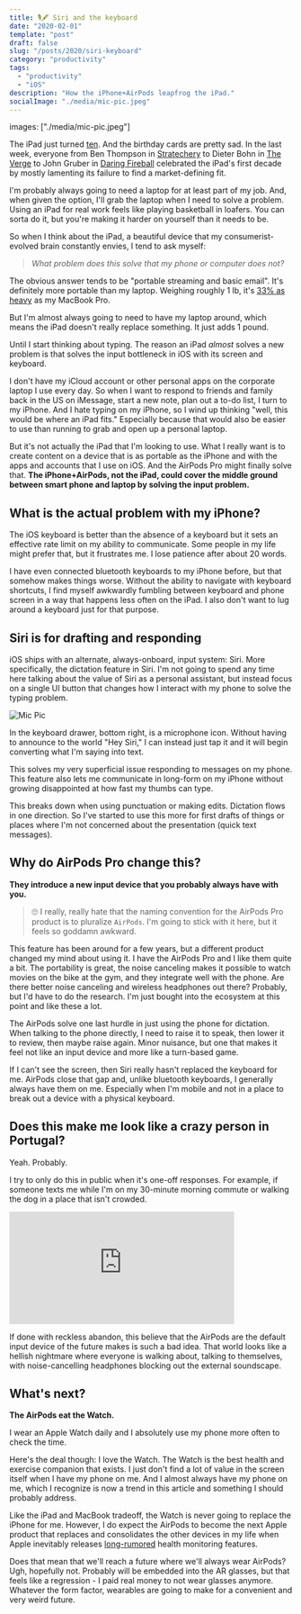 ```yaml
---
title: 🎙️🖋️ Siri and the keyboard
date: "2020-02-01"
template: "post"
draft: false
slug: "/posts/2020/siri-keyboard"
category: "productivity"
tags:
  - "productivity"
  - "iOS"
description: "How the iPhone+AirPods leapfrog the iPad."
socialImage: "./media/mic-pic.jpeg"
---
```


images: ["./media/mic-pic.jpeg"]


The iPad just turned [ten](https://www.theverge.com/2020/1/27/21083369/apple-ipad-10-years-launch-steve-jobs-tablet-market). And the birthday cards are pretty sad. In the last week, everyone from Ben Thompson in [Stratechery](https://stratechery.com/2020/the-ipad-at-10-the-ipad-disappointment-ipads-missing-ecosystem/) to Dieter Bohn in [The Verge](https://www.theverge.com/tech/2020/1/28/21110994/ipad-limitations-user-interface-10-years) to John Gruber in [Daring Fireball](https://daringfireball.net/2020/01/the_ipad_awkwardly_turns_10) celebrated the iPad's first decade by mostly lamenting its failure to find a market-defining fit.

I'm probably always going to need a laptop for at least part of my job. And, when given the option, I'll grab the laptop when I need to solve a problem. Using an iPad for real work feels like playing basketball in loafers. You can sorta do it, but you're making it harder on yourself than it needs to be.

So when I think about the iPad, a beautiful device that my consumerist-evolved brain constantly envies, I tend to ask myself:

> *What problem does this solve that my phone or computer does not?*

The obvious answer tends to be "portable streaming and basic email". It's definitely more portable than my laptop. Weighing roughly 1 lb, it's [33% as heavy](https://www.apple.com/macbook-pro-13/specs/) as my MacBook Pro.

But I'm almost always going to need to have my laptop around, which means the iPad doesn't really replace something. It just adds 1 pound.

Until I start thinking about typing. The reason an iPad *almost* solves a new problem is that solves the input bottleneck in iOS with its screen and keyboard.

I don't have my iCloud account or other personal apps on the corporate laptop I use every day. So when I want to respond to friends and family back in the US on iMessage, start a new note, plan out a to-do list, I turn to my iPhone. And I hate typing on my iPhone, so I wind up thinking "well, this would be where an iPad fits." Especially because that would also be easier to use than running to grab and open up a personal laptop.

But it's not actually the iPad that I'm looking to use. What I really want is to create content on a device that is as portable as the iPhone and with the apps and accounts that I use on iOS. And the AirPods Pro might finally solve that. **The iPhone+AirPods, not the iPad, could cover the middle ground between smart phone and laptop by solving the input problem.**

## What is the actual problem with my iPhone?

The iOS keyboard is better than the absence of a keyboard but it sets an effective rate limit on my ability to communicate. Some people in my life might prefer that, but it frustrates me. I lose patience after about 20 words.

I have even connected bluetooth keyboards to my iPhone before, but that somehow makes things worse. Without the ability to navigate with keyboard shortcuts, I find myself awkwardly fumbling between keyboard and phone screen in a way that happens less often on the iPad. I also don't want to lug around a keyboard just for that purpose.

## Siri is for drafting and responding

iOS ships with an alternate, always-onboard, input system: Siri. More specifically, the dictation feature in Siri. I'm not going to spend any time here talking about the value of Siri as a personal assistant, but instead focus on a single UI button that changes how I interact with my phone to solve the typing problem.

![Mic Pic](../../../static/media/post-images/siri-type/mic-pic.jpeg)

In the keyboard drawer, bottom right, is a microphone icon. Without having to announce to the world "Hey Siri," I can instead just tap it and it will begin converting what I'm saying into text.

This solves my very superficial issue responding to messages on my phone. This feature also lets me communicate in long-form on my iPhone without growing disappointed at how fast my thumbs can type.

This breaks down when using punctuation or making edits. Dictation flows in one direction. So I've started to use this more for first drafts of things or places where I'm not concerned about the presentation (quick text messages).

## Why do AirPods Pro change this?

**They introduce a new input device that you probably always have with you.**

> 🙄 I really, really hate that the naming convention for the AirPods Pro product is to pluralize `AirPods`. I'm going to stick with it here, but it feels so goddamn awkward.

This feature has been around for a few years, but a different product changed my mind about using it. I have the AirPods Pro and I like them quite a bit. The portability is great, the noise canceling makes it possible to watch movies on the bike at the gym, and they integrate well with the phone. Are there better noise canceling and wireless headphones out there? Probably, but I'd have to do the research. I'm just bought into the ecosystem at this point and like these a lot.

The AirPods solve one last hurdle in just using the phone for dictation. When talking to the phone directly, I need to raise it to speak, then lower it to review, then maybe raise again. Minor nuisance, but one that makes it feel not like an input device and more like a turn-based game.

If I can't see the screen, then Siri really hasn't replaced the keyboard for me. AirPods close that gap and, unlike bluetooth keyboards, I generally always have them on me. Especially when I'm mobile and not in a place to break out a device with a physical keyboard.

## Does this make me look like a crazy person in Portugal?

Yeah. Probably.

I try to only do this in public when it's one-off responses. For example, if someone texts me while I'm on my 30-minute morning commute or walking the dog in a place that isn't crowded.

<iframe
  src="https://iframe.videodelivery.net/cc03f1baa6d0a2642af6ade5e170296f"
  style="border: none;"
  height="200"
  width="400"
  allow="accelerometer; gyroscope; autoplay; encrypted-media; picture-in-picture;"
  allowfullscreen="true"
></iframe>

If done with reckless abandon, this believe that the AirPods are the default input device of the future makes is such a bad idea. That world looks like a hellish nightmare where everyone is walking about, talking to themselves, with noise-cancelling headphones blocking out the external soundscape.

## What's next?

**The AirPods eat the Watch.**

I wear an Apple Watch daily and I absolutely use my phone more often to check the time.

Here's the deal though: I love the Watch. The Watch is the best health and exercise companion that exists. I just don't find a lot of value in the screen itself when I have my phone on me. And I almost always have my phone on me, which I recognize is now a trend in this article and something I should probably address.

Like the iPad and MacBook tradeoff, the Watch is never going to replace the iPhone for me. However, I do expect the AirPods to become the next Apple product that replaces and consolidates the other devices in my life when Apple inevitably releases [long-rumored](https://www.cultofmac.com/602172/health-tracking-airpods-rumored-for-first-half-of-2019/) health monitoring features.

Does that mean that we'll reach a future where we'll always wear AirPods? Ugh, hopefully not. Probably will be embedded into the AR glasses, but that feels like a regression - I paid real money to not wear glasses anymore. Whatever the form factor, wearables are going to make for a convenient and very weird future.